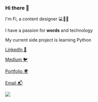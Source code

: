 ### Hi there 👋

I'm Fi, a content designer 💻🍲🥡

I have a passion for **words** and technology

My current side project is learning Python

[LinkedIn 💼](https://www.linkedin.com/in/fi-quick-0975685a/)

[Medium 🐦](https://medium.com/@quickandlively)

[Portfolio 🌍](https://docs.google.com/presentation/d/15tPYvBOtXyquzU8JhUcg2wasxEZq-4DK5GbaicSFCII/edit#slide=id.g16450139556_0_332)

[Email 📬](mailto:fiquicktech@gmail.com)

![](https://miro.medium.com/v2/resize:fit:1400/format:webp/1*BYSOnUT7RFzGYw_TndlxNw.png)
